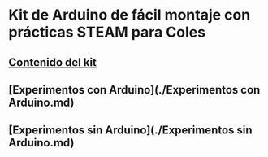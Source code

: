 # Kit de Arduino de fácil montaje con prácticas STEAM para Coles

## [Contenido del kit](./kit_sinArduino.md)

## [Experimentos con Arduino](./Experimentos con Arduino.md)
## [Experimentos sin Arduino](./Experimentos sin Arduino.md)
